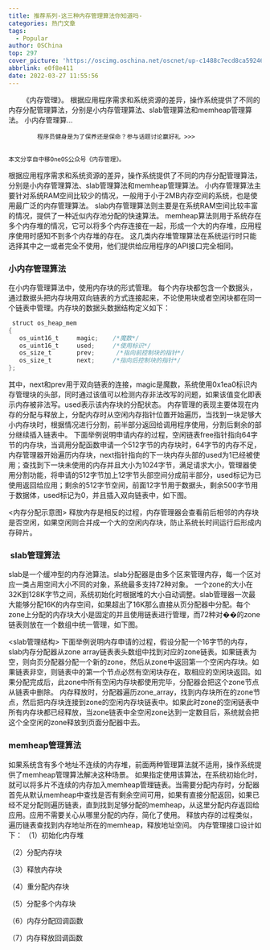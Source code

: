 ```yaml
---
title: 推荐系列-这三种内存管理算法你知道吗-
categories: 热门文章
tags:
  - Popular
author: OSChina
top: 297
cover_picture: 'https://oscimg.oschina.net/oscnet/up-c1488c7ecd8ca59246d70edcb7aa193f8d9.png'
abbrlink: e0f8e411
date: 2022-03-27 11:55:56
---
```


&emsp;&emsp;《内存管理》。 根据应用程序需求和系统资源的差异，操作系统提供了不同的内存分配管理算法，分别是小内存管理算法、slab管理算法和memheap管理算法。 小内存管理算...
<!-- more -->

                                                                                                                    
            程序员健身是为了保养还是保命？参与话题讨论赢好礼 >>>
            
                                                                                                    本文分享自中移OneOS公众号《内存管理》。 
根据应用程序需求和系统资源的差异，操作系统提供了不同的内存分配管理算法，分别是小内存管理算法、slab管理算法和memheap管理算法。 
小内存管理算法主要针对系统RAM空间比较少的情况，一般用于小于2MB内存空间的系统，也是使用最广泛的内存管理算法。 
slab内存管理算法则主要是在系统RAM空间比较丰富的情况，提供了一种近似内存池分配的快速算法。 
memheap算法则用于系统存在多个内存堆的情况，它可以将多个内存连接在一起，形成一个大的内存堆，应用程序使用时感知不到多个内存堆的存在。 
这几类内存堆管理算法在系统运行时只能选择其中之一或者完全不使用，他们提供给应用程序的API接口完全相同。 
 
 
### 小内存管理算法 
在小内存管理算法中，使用内存块的形式管理。 
每个内存块都包含一个数据头，通过数据头把内存块用双向链表的方式连接起来，不论使用块或者空闲块都在同一个链表中管理。内存块的数据头数据结构定义如下： 
 
 ```java 
  struct os_heap_mem 
{ 
    os_uint16_t     magic;    /*魔数*/
    os_uint16_t     used;     /*使用标识*/
    os_size_t       prev;      /*指向前控制块的指针*/
    os_size_t       next;     /*指向后控制块的指针*/
};  
  ``` 
  
其中，next和prev用于双向链表的连接，magic是魔数，系统使用0x1ea0标识内存管理块的头部，同时通过该值可以检测内存非法改写的问题，如果该值变化即表示内存被非法写。used表示该内存块的分配状态。 
内存管理的表现主要体现在内存的分配与释放上，分配内存时从空闲内存指针位置开始遍历，当找到一块足够大小内存块时，根据情况进行分割，前半部分返回给调用程序使用，分割后剩余的部分继续插入链表中。 
下面举例说明申请内存的过程，空闲链表free指针指向64字节的内存块，当调用分配函数申请一个512字节的内存块时，64字节的内存不足，内存管理器开始遍历内存块，next指针指向的下一块内存头部的used为1已经被使用；查找到下一块未使用的内存并且大小为1024字节，满足请求大小，管理器使用分割功能，将申请的512字节加上12字节头部空间分成前半部分，used标记为已使用返回给应用；剩余的512字节空间，前面12字节用于数据头，剩余500字节用于数据体，used标记为0，并且插入双向链表中，如下图。 
 
<内存分配示意图> 
释放内存是相反的过程，内存管理器会查看前后相邻的内存块是否空闲，如果空闲则合并成一个大的空闲内存块，防止系统长时间运行后形成内存碎片。 
 
 
###  slab管理算法 
slab是一个缓冲型的内存池算法。slab分配器是由多个区来管理内存，每一个区对应一类占用空间大小不同的对象，系统最多支持72种对象。 
一个zone的大小在32K到128K字节之间，系统初始化时根据堆的大小自动调整。slab管理器一次最大能够分配16K的内存空间，如果超出了16K那么直接从页分配器中分配。每个zone上分配的内存块大小是固定的并且使用链表进行管理，而72种对��的zone链表则放在一个数组中统一管理，如下图。 
 
<slab管理结构> 
下面举例说明内存申请的过程，假设分配一个16字节的内存，slab内存分配器从zone array链表表头数组中找到对应的zone链表。如果链表为空，则向页分配器分配一个新的zone，然后从zone中返回第一个空闲内存块。如果链表非空，则链表中的第一个节点必然有空闲块存在，取相应的空闲块返回。如果分配完成后，此zone中所有空闲内存块都使用完毕，分配器会把这个zone节点从链表中删除。 
内存释放时，分配器遍历zone_array，找到内存块所在的zone节点，然后把内存块连接到zone的空闲内存块链表中。如果此时zone的空闲链表中所有内存块都已经释放，当zone链表中全空闲zone达到一定数目后，系统就会把这个全空闲的zone释放到页面分配器中去。 
 
 
### memheap管理算法 
如果系统含有多个地址不连续的内存堆，前面两种管理算法就不适用，操作系统提供了memheap管理算法解决这种场景。 
如果指定使用该算法，在系统初始化时，就可以将多片不连续的内存加入memheap管理链表。当需要分配内存时，分配器首先从默认memheap中查找是否有剩余空间可用，如果有直接分配返回，如果已经不足分配则遍历链表，直到找到足够分配的memheap，从这里分配内存返回给应用。应用不需要关心从哪里分配的内存，简化了使用。 
释放内存的过程类似，遍历链表查找到内存地址所在的memheap，释放地址空间。 
内存管理接口设计如下： 
（1）初始化内存堆 
 
（2）分配内存块 
 
（3）释放内存块 
 
（4）重分配内存块 
 
（5）分配多个内存块 
 
（6）内存分配回调函数 
 
（7）内存释放回调函数 

                                        